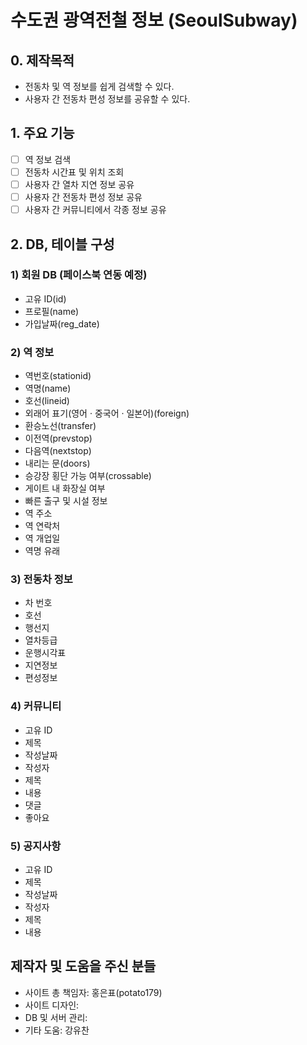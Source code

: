 # 수도권 광역전철 정보 (SeoulSubway)
## 0. 제작목적
- 전동차 및 역 정보를 쉽게 검색할 수 있다.
- 사용자 간 전동차 편성 정보를 공유할 수 있다.

## 1. 주요 기능
- [ ] 역 정보 검색
- [ ] 전동차 시간표 및 위치 조회
- [ ] 사용자 간 열차 지연 정보 공유
- [ ] 사용자 간 전동차 편성 정보 공유
- [ ] 사용자 간 커뮤니티에서 각종 정보 공유

## 2. DB, 테이블 구성
### 1) 회원 DB (페이스북 연동 예정)
- 고유 ID(id)
- 프로필(name)
- 가입날짜(reg_date)

### 2) 역 정보
- 역번호(stationid)
- 역명(name)
- 호선(lineid)
- 외래어 표기(영어 · 중국어 · 일본어)(foreign)
- 환승노선(transfer)
- 이전역(prevstop)
- 다음역(nextstop)
- 내리는 문(doors)
- 승강장 횡단 가능 여부(crossable)
- 게이트 내 화장실 여부
- 빠른 출구 및 시설 정보
- 역 주소
- 역 연락처
- 역 개업일
- 역명 유래

### 3) 전동차 정보
- 차 번호
- 호선
- 행선지
- 열차등급
- 운행시각표
- 지연정보
- 편성정보

### 4) 커뮤니티
- 고유 ID
- 제목
- 작성날짜
- 작성자
- 제목
- 내용
- 댓글
- 좋아요

### 5) 공지사항
- 고유 ID
- 제목
- 작성날짜
- 작성자
- 제목
- 내용

## 제작자 및 도움을 주신 분들
- 사이트 총 책임자: 홍은표(potato179)
- 사이트 디자인: 
- DB 및 서버 관리:
- 기타 도움: 강유찬